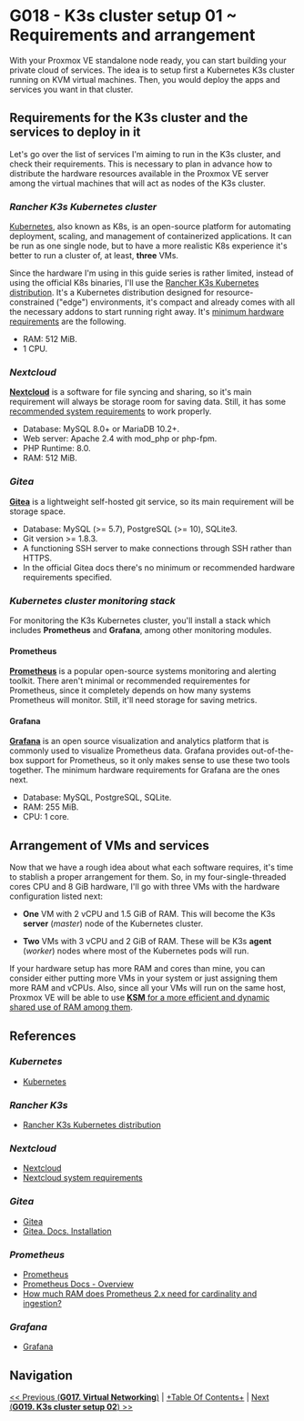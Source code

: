 # G018 - K3s cluster setup 01 ~ Requirements and arrangement

With your Proxmox VE standalone node ready, you can start building your private cloud of services. The idea is to setup first a Kubernetes K3s cluster running on KVM virtual machines. Then, you would deploy the apps and services you want in that cluster.

## Requirements for the K3s cluster and the services to deploy in it

Let's go over the list of services I'm aiming to run in the K3s cluster, and check their requirements. This is necessary to plan in advance how to distribute the hardware resources available in the Proxmox VE server among the virtual machines that will act as nodes of the K3s cluster.

### _Rancher K3s Kubernetes cluster_

[Kubernetes](https://kubernetes.io/), also known as K8s, is an open-source platform for automating deployment, scaling, and management of containerized applications. It can be run as one single node, but to have a more realistic K8s experience it's better to run a cluster of, at least, **three** VMs.

Since the hardware I'm using in this guide series is rather limited, instead of using the official K8s binaries, I'll use the [Rancher K3s Kubernetes distribution](https://k3s.io/). It's a Kubernetes distribution designed for resource-constrained ("edge") environments, it's compact and already comes with all the necessary addons to start running right away. It's [minimum hardware requirements](https://rancher.com/docs/k3s/latest/en/installation/installation-requirements/#hardware) are the following.

- RAM: 512 MiB.
- 1 CPU.

### _Nextcloud_

[**Nextcloud**](https://nextcloud.com/) is a software for file syncing and sharing, so it's main requirement will always be storage room for saving data. Still, it has some [recommended system requirements](https://docs.nextcloud.com/server/21/admin_manual/installation/system_requirements.html) to work properly.

- Database: MySQL 8.0+ or MariaDB 10.2+.
- Web server: Apache 2.4 with mod_php or php-fpm.
- PHP Runtime: 8.0.
- RAM: 512 MiB.

### _Gitea_

[**Gitea**](https://gitea.io/) is a lightweight self-hosted git service, so its main requirement will be storage space.

- Database: MySQL (>= 5.7), PostgreSQL (>= 10), SQLite3.
- Git version >= 1.8.3.
- A functioning SSH server to make connections through SSH rather than HTTPS.
- In the official Gitea docs there's no minimum or recommended hardware requirements specified.

### _Kubernetes cluster monitoring stack_

For monitoring the K3s Kubernetes cluster, you'll install a stack which includes **Prometheus** and **Grafana**, among other monitoring modules.

#### **Prometheus**

[**Prometheus**](https://prometheus.io/) is a popular open-source systems monitoring and alerting toolkit. There aren't minimal or recommended requirementes for Prometheus, since it completely depends on how many systems Prometheus will monitor. Still, it'll need storage for saving metrics.

#### **Grafana**

[**Grafana**](https://grafana.com/) is an open source visualization and analytics platform that is commonly used to visualize Prometheus data. Grafana provides out-of-the-box support for Prometheus, so it only makes sense to use these two tools together. The minimum hardware requirements for Grafana are the ones next.

- Database: MySQL, PostgreSQL, SQLite.
- RAM: 255 MiB.
- CPU: 1 core.

## Arrangement of VMs and services

Now that we have a rough idea about what each software requires, it's time to stablish a proper arrangement for them. So, in my four-single-threaded cores CPU and 8 GiB hardware, I'll go with three VMs with the hardware configuration listed next:

- **One** VM with 2 vCPU and 1.5 GiB of RAM. This will become the K3s **server** (_master_) node of the Kubernetes cluster.

- **Two** VMs with 3 vCPU and 2 GiB of RAM. These will be K3s **agent** (_worker_) nodes where most of the Kubernetes pods will run.

If your hardware setup has more RAM and cores than mine, you can consider either putting more VMs in your system or just assigning them more RAM and vCPUs. Also, since all your VMs will run on the same host, Proxmox VE will be able to use [**KSM** for a more efficient and dynamic shared use of RAM among them](https://pve.proxmox.com/wiki/Dynamic_Memory_Management).

## References

### _Kubernetes_

- [Kubernetes](https://kubernetes.io/)

### _Rancher K3s_

- [Rancher K3s Kubernetes distribution](https://k3s.io/)

### _Nextcloud_

- [Nextcloud](https://nextcloud.com/)
- [Nextcloud system requirements](https://docs.nextcloud.com/server/21/admin_manual/installation/system_requirements.html)

### _Gitea_

- [Gitea](https://gitea.io/)
- [Gitea. Docs. Installation](https://docs.gitea.com/category/installation)

### _Prometheus_

- [Prometheus](https://prometheus.io/)
- [Prometheus Docs - Overview](https://prometheus.io/docs/introduction/overview/)
- [How much RAM does Prometheus 2.x need for cardinality and ingestion?](https://www.robustperception.io/how-much-ram-does-prometheus-2-x-need-for-cardinality-and-ingestion)

### _Grafana_

- [Grafana](https://grafana.com/)

## Navigation

[<< Previous (**G017. Virtual Networking**)](G017%20-%20Virtual%20Networking%20~%20Network%20configuration.md) | [+Table Of Contents+](G000%20-%20Table%20Of%20Contents.md) | [Next (**G019. K3s cluster setup 02**) >>](G019%20-%20K3s%20cluster%20setup%2002%20~%20Storage%20setup.md)
